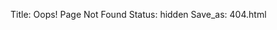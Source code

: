 Title: Oops! Page Not Found
Status: hidden
Save_as: 404.html

<script type="text/javascript" src="http://www.qq.com/404/search_children.js" charset="utf-8" homepageurl="index.html" homepagename="回到我的主页"></script>
